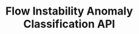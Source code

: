 ---
title: Flow Instability Anomaly Classification API
emoji: 👾
colorFrom: indigo
colorTo: purple
sdk: gradio
sdk_version: 4.41.0
app_file: anomaly-detector.py
pinned: false
license: mit
---